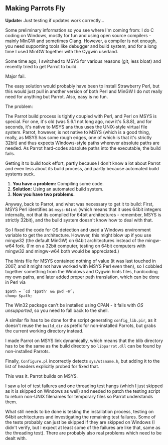 Making Parrots Fly
------------------

**Update:** Just testing if updates work correctly...

Some preliminary information so you see where I'm coming from: I do C coding on
Windows, mostly for fun and using open source compilers - mainly MinGW and
sometimes Clang. However, a compiler is not enough, you need supporting tools
like debugger and build system, and for a long time I used MinGW together with
the Cygwin userland.

Some time ago, I switched to MSYS for various reasons (git, less bloat) and
recently tried to get Parrot to build.

Major fail.

The easy solution would probably have been to install Strawberry Perl, but this
would just pull in another version of both Perl and MinGW I do not really need
for anything but Parrot. Also, easy is no fun.

The problem:

The Parrot build process is tightly coupled with Perl, and Perl on MSYS is
special. For one, it's old (was 5.6.1 not long ago, now it's 5.8.8), and for
seconds, it's native to MSYS ans thus uses the UNIX-style virtual file system.
Parrot, however, is not native to MSYS (which is a good thing, really, as MSYS
has some rough edges, one of which is that it's strictly 32bit) and thus expects
Windows-style paths wherever absolute paths are needed. As Parrot hard-codes
absolute paths into the executable, the build fails.

Getting it to build took effort, partly because I don't know a lot about Parrot
and even less about its build process, and partly because automated build
systems suck.

  1. **You have a problem:** Compiling some code.
  2. **Solution:** Using an automated build system.
  3. **Now you have two problems.**

Anyway, back to Parrot, and what was necessary to get it to build: First, MSYS
Perl identifies as `msys-64int` (which means that it uses 64bit integers
internally, not that its compiled for 64bit architectures - remember, MSYS is
strictly 32bit), and the build system doesn't know how to deal with that.

So I fixed the code for OS detection and used a Windows environment variable to
get the architecture. However, this might blow up if you use mingw32 (the
default MinGW) on 64bit architectures instead of the mingw-w64 fork. (I'm on a
32bit computer, testing on 64bit computers with mingw32 and mingw-w64 both would
be appreciated.)

The hints file for MSYS contained nothing of value (it was last touched in 2007,
and it might not have worked with MSYS Perl even then), so I cobbled together
something from the Windows and Cygwin hints files, hardcoding my own paths, and
later added proper path translation, which can be done in Perl via

    $path = `cd '$path' && pwd -W`;
    chomp $path;

The Win32 package can't be installed using CPAN - it fails with *OS
unsupported*, so you need to fall back to the shell.

A similar fix has to be done for the script generating `config_lib.pir`, as it
doesn't reuse the `build_dir` as prefix for non-installed Parrots, but grabs the
current working directory instead.

I made Parrot on MSYS link dynamically, which means that the blib directory has
to be the same as the build directory so `libparrot.dll` can be found by
non-installed Parrots.

Finally, `Configure.pl` incorrectly detects `sys/utsname.h`, but adding it to
the list of headers explicitly probed for fixed that.

This was it. Parrot builds on MSYS.

I saw a lot of test failures and one threading test hangs (which I just skipped
as it is skipped on Windows as well) and needed to patch the testing script to
return non-UNIX filenames for temporary files so Parrot understands them.

What still needs to be done is testing the installation process, testing on
64bit architectures and investigating the remaining test failures. Some of the
tests probably can just be skipped if they are skipped on Windows (I didn't
verify, but I expect at least some of the failures are like that, same as the
threading test). There are probably also real problems which need to be dealt
with.
